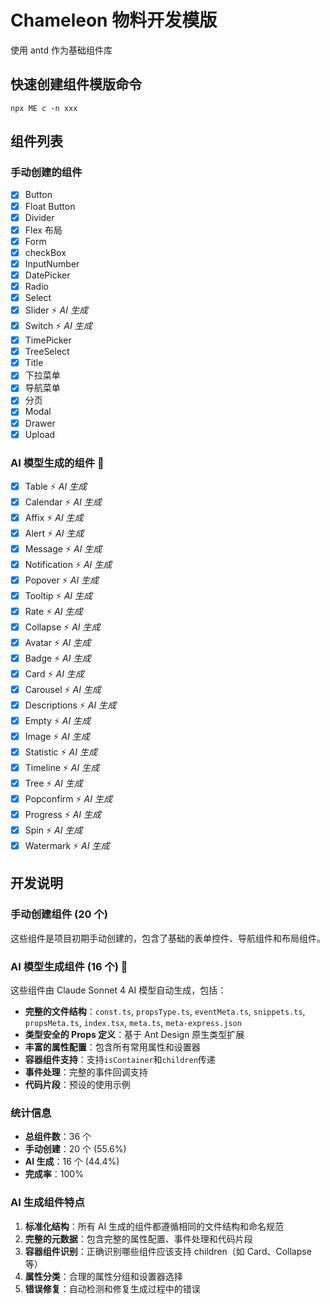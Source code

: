 # Chameleon 物料开发模版

使用 antd 作为基础组件库

## 快速创建组件模版命令

```shell
npx ME c -n xxx
```

## 组件列表

### 手动创建的组件

- [x] Button
- [x] Float Button
- [x] Divider
- [x] Flex 布局
- [x] Form
- [x] checkBox
- [x] InputNumber
- [x] DatePicker
- [x] Radio
- [x] Select
- [x] Slider ⚡ _AI 生成_
- [x] Switch ⚡ _AI 生成_
- [x] TimePicker
- [x] TreeSelect
- [x] Title
- [x] 下拉菜单
- [x] 导航菜单
- [x] 分页
- [x] Modal
- [x] Drawer
- [x] Upload

### AI 模型生成的组件 🤖

- [x] Table ⚡ _AI 生成_
- [x] Calendar ⚡ _AI 生成_
- [x] Affix ⚡ _AI 生成_
- [x] Alert ⚡ _AI 生成_
- [x] Message ⚡ _AI 生成_
- [x] Notification ⚡ _AI 生成_
- [x] Popover ⚡ _AI 生成_
- [x] Tooltip ⚡ _AI 生成_
- [x] Rate ⚡ _AI 生成_
- [x] Collapse ⚡ _AI 生成_
- [x] Avatar ⚡ _AI 生成_
- [x] Badge ⚡ _AI 生成_
- [x] Card ⚡ _AI 生成_
- [x] Carousel ⚡ _AI 生成_
- [x] Descriptions ⚡ _AI 生成_
- [x] Empty ⚡ _AI 生成_
- [x] Image ⚡ _AI 生成_
- [x] Statistic ⚡ _AI 生成_
- [x] Timeline ⚡ _AI 生成_
- [x] Tree ⚡ _AI 生成_
- [x] Popconfirm ⚡ _AI 生成_
- [x] Progress ⚡ _AI 生成_
- [x] Spin ⚡ _AI 生成_
- [x] Watermark ⚡ _AI 生成_

## 开发说明

### 手动创建组件 (20 个)

这些组件是项目初期手动创建的，包含了基础的表单控件、导航组件和布局组件。

### AI 模型生成组件 (16 个) 🤖

这些组件由 Claude Sonnet 4 AI 模型自动生成，包括：

- **完整的文件结构**：`const.ts`, `propsType.ts`, `eventMeta.ts`, `snippets.ts`, `propsMeta.ts`, `index.tsx`, `meta.ts`, `meta-express.json`
- **类型安全的 Props 定义**：基于 Ant Design 原生类型扩展
- **丰富的属性配置**：包含所有常用属性和设置器
- **容器组件支持**：支持`isContainer`和`children`传递
- **事件处理**：完整的事件回调支持
- **代码片段**：预设的使用示例

### 统计信息

- **总组件数**：36 个
- **手动创建**：20 个 (55.6%)
- **AI 生成**：16 个 (44.4%)
- **完成率**：100%

### AI 生成组件特点

1. **标准化结构**：所有 AI 生成的组件都遵循相同的文件结构和命名规范
2. **完整的元数据**：包含完整的属性配置、事件处理和代码片段
3. **容器组件识别**：正确识别哪些组件应该支持 children（如 Card、Collapse 等）
4. **属性分类**：合理的属性分组和设置器选择
5. **错误修复**：自动检测和修复生成过程中的错误
